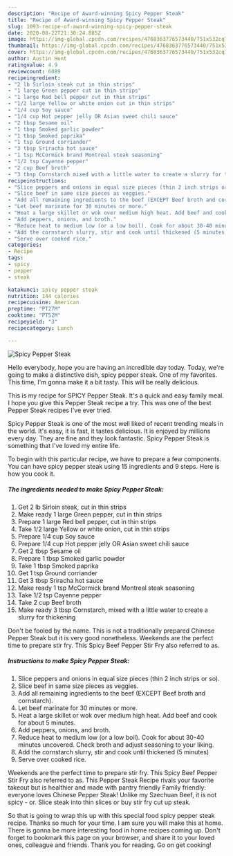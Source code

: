 ```yaml
---
description: "Recipe of Award-winning Spicy Pepper Steak"
title: "Recipe of Award-winning Spicy Pepper Steak"
slug: 1093-recipe-of-award-winning-spicy-pepper-steak
date: 2020-08-22T21:30:24.885Z
image: https://img-global.cpcdn.com/recipes/4768363776573440/751x532cq70/spicy-pepper-steak-recipe-main-photo.jpg
thumbnail: https://img-global.cpcdn.com/recipes/4768363776573440/751x532cq70/spicy-pepper-steak-recipe-main-photo.jpg
cover: https://img-global.cpcdn.com/recipes/4768363776573440/751x532cq70/spicy-pepper-steak-recipe-main-photo.jpg
author: Austin Hunt
ratingvalue: 4.9
reviewcount: 6089
recipeingredient:
- "2 lb Sirloin steak cut in thin strips"
- "1 large Green pepper cut in thin strips"
- "1 large Red bell pepper cut in thin strips"
- "1/2 large Yellow or white onion cut in thin strips"
- "1/4 cup Soy sauce"
- "1/4 cup Hot pepper jelly OR Asian sweet chili sauce"
- "2 tbsp Sesame oil"
- "1 tbsp Smoked garlic powder"
- "1 tbsp Smoked paprika"
- "1 tsp Ground corriander"
- "3 tbsp Sriracha hot sauce"
- "1 tsp McCormick brand Montreal steak seasoning"
- "1/2 tsp Cayenne pepper"
- "2 cup Beef broth"
- "3 tbsp Cornstarch mixed with a little water to create a slurry for thickening"
recipeinstructions:
- "Slice peppers and onions in equal size pieces (thin 2 inch strips or so)."
- "Slice beef in same size pieces as veggies."
- "Add all remaining ingredients to the beef (EXCEPT Beef broth and cornstarch)."
- "Let beef marinate for 30 minutes or more."
- "Heat a large skillet or wok over medium high heat. Add beef and cook for about 5 minutes."
- "Add peppers, onions, and broth."
- "Reduce heat to medium low (or a low boil). Cook for about 30-40 minutes uncovered. Check broth and adjust seasoning to your liking."
- "Add the cornstarch slurry, stir and cook until thickened (5 minutes)"
- "Serve over cooked rice."
categories:
- Recipe
tags:
- spicy
- pepper
- steak

katakunci: spicy pepper steak 
nutrition: 144 calories
recipecuisine: American
preptime: "PT27M"
cooktime: "PT52M"
recipeyield: "3"
recipecategory: Lunch

---
```



![Spicy Pepper Steak](https://img-global.cpcdn.com/recipes/4768363776573440/751x532cq70/spicy-pepper-steak-recipe-main-photo.jpg)

Hello everybody, hope you are having an incredible day today. Today, we're going to make a distinctive dish, spicy pepper steak. One of my favorites. This time, I'm gonna make it a bit tasty. This will be really delicious.

This is my recipe for SPICY Pepper Steak. It&#39;s a quick and easy family meal. I hope you give this Pepper Steak recipe a try. This was one of the best Pepper Steak recipes I&#39;ve ever tried.

Spicy Pepper Steak is one of the most well liked of recent trending meals in the world. It's easy, it is fast, it tastes delicious. It is enjoyed by millions every day. They are fine and they look fantastic. Spicy Pepper Steak is something that I've loved my entire life.


To begin with this particular recipe, we have to prepare a few components. You can have spicy pepper steak using 15 ingredients and 9 steps. Here is how you cook it.

<!--inarticleads1-->

##### The ingredients needed to make Spicy Pepper Steak:

1. Get 2 lb Sirloin steak, cut in thin strips
1. Make ready 1 large Green pepper, cut in thin strips
1. Prepare 1 large Red bell pepper, cut in thin strips
1. Take 1/2 large Yellow or white onion, cut in thin strips
1. Prepare 1/4 cup Soy sauce
1. Prepare 1/4 cup Hot pepper jelly OR Asian sweet chili sauce
1. Get 2 tbsp Sesame oil
1. Prepare 1 tbsp Smoked garlic powder
1. Take 1 tbsp Smoked paprika
1. Get 1 tsp Ground corriander
1. Get 3 tbsp Sriracha hot sauce
1. Make ready 1 tsp McCormick brand Montreal steak seasoning
1. Take 1/2 tsp Cayenne pepper
1. Take 2 cup Beef broth
1. Make ready 3 tbsp Cornstarch, mixed with a little water to create a slurry for thickening


Don&#39;t be fooled by the name. This is not a traditionally prepared Chinese Pepper Steak but it is very good nonetheless. Weekends are the perfect time to prepare stir fry. This Spicy Beef Pepper Stir Fry also referred to as. 

<!--inarticleads2-->

##### Instructions to make Spicy Pepper Steak:

1. Slice peppers and onions in equal size pieces (thin 2 inch strips or so).
1. Slice beef in same size pieces as veggies.
1. Add all remaining ingredients to the beef (EXCEPT Beef broth and cornstarch).
1. Let beef marinate for 30 minutes or more.
1. Heat a large skillet or wok over medium high heat. Add beef and cook for about 5 minutes.
1. Add peppers, onions, and broth.
1. Reduce heat to medium low (or a low boil). Cook for about 30-40 minutes uncovered. Check broth and adjust seasoning to your liking.
1. Add the cornstarch slurry, stir and cook until thickened (5 minutes)
1. Serve over cooked rice.


Weekends are the perfect time to prepare stir fry. This Spicy Beef Pepper Stir Fry also referred to as. This Pepper Steak Recipe rivals your favorite takeout but is healthier and made with pantry friendly Family friendly: everyone loves Chinese Pepper Steak! Unlike my Szechuan Beef, it is not spicy - or. Slice steak into thin slices or buy stir fry cut up steak. 

So that is going to wrap this up with this special food spicy pepper steak recipe. Thanks so much for your time. I am sure you will make this at home. There is gonna be more interesting food in home recipes coming up. Don't forget to bookmark this page on your browser, and share it to your loved ones, colleague and friends. Thank you for reading. Go on get cooking!
